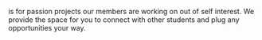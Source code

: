 is for passion projects our members are working on out of self interest. We provide the space for you to connect with other students and plug any opportunities your way.

